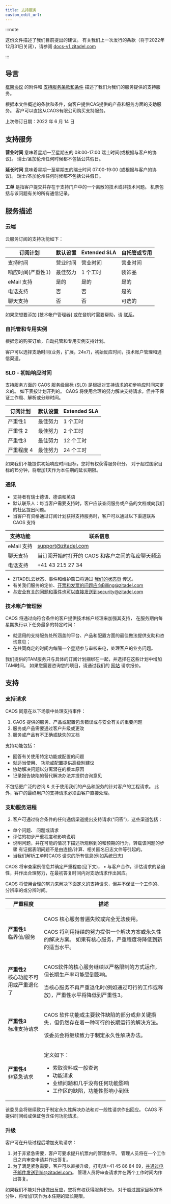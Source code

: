 ```yaml
---
title: 支持服务
custom_edit_url:
--- 
```


:::note

这份文件描述了我们目前提出的建议。 有关我们上一次发行的条款（将于2022年12月31日关闭），请参阅 [docs-v1.zitadel.com](https://docs-v1.zitadel.com/)

:::

## 导言

[框架协议](terms-of-service) 的附件和 [支持服务条款和条件](terms-support-service) 描述了我们为我们的服务提供的支持服务。

根据本文件概述的条款和条件，向客户提供CAS提供的产品和服务方面的支助服务。 客户可以直接从CAOS有限公司购买支持服务。

上次修订日期：2022 年 6 月 14 日

## 支持服务

**营业时间** 意味着星期一至星期五的 08:00-17:00 瑞士时间(或根据与客户的协议)。 瑞士/圣加伦州任何时候都不包括公共假日。

**延长时间** 意味着星期一至星期五的瑞士时间 07:00-19:00 (或根据与客户的协议)。 瑞士/圣加伦州任何时候都不包括公共假日。

**工单** 是指客户提交并存在于支持门户中的一个离散的技术或非技术问题。 机票包括与该问题有关的所有通信记录。

## 服务描述

### 云端

云服务订阅的支持功能如下：

| 订阅计划       | 默认设置 | Extended SLA | 自托管或专用 |
| ---------- | ---- | ------------ | ------ |
| 支持时间       | 营业时间 | 营业时间         | 营业时间   |
| 响应时间(严重性1) | 最佳努力 | 1 个工时        | 装饰品    |
| eMail 支持   | 是的   | 是的           | 是的     |
| 电话支持       | 否    | 否            | 是的     |
| 聊天支持       | 否    | 否            | 可选的    |

如果您想要添加 [技术帐户管理器] 或在登机时需要帮助，请 [联系](https://zitadel.com/contact)。

### 自托管和专用实例

根据您的购买订单，自动托管和专用实例支持计划。

客户可以选择支助时间(业务，扩展，24x7)，初始反应时间，技术账户管理和通信渠道。

### SLO - 初始响应时间

支持服务方面的 CAOS 服务级目标 (SLO) 是根据对支持请求的初步响应时间来定义的。 如下表按计划开列的。 CAOS 将使用合理的努力解决支持请求，但并不保证工作周、解析或分辨时间。

| 订阅计划   | 默认设置 | Extended SLA |
| ------ | ---- | ------------ |
| 严重性1   | 最佳努力 | 1 个工时        |
| 严重性 2  | 最佳努力 | 2 个工时        |
| 严重性3   | 最佳努力 | 12 个工时       |
| 严重程度 4 | 最佳努力 | 24 个工时       |

如果我们不能提供初始响应时间目标，您将有权获得服务积分。 对于超过国家目标的15分钟，将增加1天作为本任期的延长期限。

### 通讯

- 支持者有瑞士德语、德语和英语
- 默认联系人：每当客户需要支持时，客户应该查阅服务或产品的文档或向我们的社区提出问题。
- 当客户有资格通过订阅计划获得支持服务时，客户可以通过以下渠道联系 CAOS 支持

| 支持功能     | 联系信息                        |
| -------- | --------------------------- |
| eMail 支持 | support@zitadel.com         |
| 聊天支持     | 当订阅开始时打开的 CAOS 和客户之间的私密聊天频道 |
| 电话支持     | +41 43 215 27 34            |

- ZITADEL云状态、事件和维护窗口将通过 [我们的状态页](https://status.zitadel.com) 传送。
- 有关我们服务的定价、开票和发票的问题应向Billing@zitadel.com
- 与安全有关的问题和事件也可以直接发送到security@zitadel.com

### 技术帐户管理器

CAOS 将通过向符合条件的客户提供技术帐户经理来加强其支持， 在服务期内每星期执行以下任务最多的特定时间：

- 就适用的支持服务处所涵盖的平台、产品和配置方面的最佳做法提供支助和咨询意见；
- 在共同商定的时间内每隔一个星期参与审核来电，处理客户的业务问题。

我们提供的TAM服务只与具体的订阅计划捆绑在一起，并选择在这些计划中增加TAM时间。 如果您需要咨询您的项目，请通过我们的 [网站](https://zitadel.com/contact) 请求报价。

## 支持

### 支持请求

CAOS 同意在以下场景中处理支持事件：

1. CAOS 提供的服务、产品或配置包含错误或与安全有关的重要问题
2. 服务或产品需要通过客户升级或更改
3. 服务或产品有不正确或缺失的文档

支持功能包括：

- 回答有关使用特定功能或配置的问题
- 就适当使用、 功能或配置提供高级别建议
- 协助解决问题以分离潜在的根本原因
- 记录报告缺陷的替代解决办法并提供咨询意见

不包括更广泛的咨询 & 关于使用我们的产品和服务的针对客户的工程请求。 此外，客户的最终用户的支持请求必须由客户直接处理。

### 支助服务进程

2. 客户可通过符合条件的任何通信渠道提出支持请求(“问答”)，这些渠道包括：

- 单个问题、 问题或请求
- 评估的初步严重程度和影响说明
- 说明问题，并在可能的情况下描述所观察到的和预期的行为，转载该问题的步骤 有证据表明问题不是由连接/计算、相关匿名日志文件等引起的。
- 当我们解析工单时CAOS 请求的所有信息(例如系统日志)

CAOS 将审查案例信息并确定严重程度(见下文)， • 与客户合作，评估请求的紧迫性，并作出合理努力，在最初答复时间内对支助请求作出回应。

CAOS 将使用合理的努力来解决下面定义的支持请求，但并不保证一个工作的、分辨率的或分辨时间。

| 严重程度                              | 描述                                                 |
| --------------------------------- | -------------------------------------------------- |
| **严重性1**<br/> 临界值/服务        | <p>CAOS 核心服务普遍失败或完全无法使用。 </p><p> CAOS 将利用持续的努力提供一个解决方案或永久性的解决方案。 如果有核心服务，严重程度将降低到新的适当水平。</p> |
| **严重性2**<br/> 核心功能不可用或严重退化了 | <p>CAOS软件的核心服务继续以严格限制的方式运作，但长期生产率可能受到影响。</p><p> 当核心服务不再严重退化时(例如通过可行的工作或释放)，严重性水平将降低到严重性3。</p> |
| **严重性3**<br/>标准支持请求         | <p>CAOS 软件功能或主要软件缺陷的部分或非关键损失，但仍然存在着一种可行的长期运行的解决方法。</p><p>该委员会将继续致力于制定永久性解决办法。</p> |
| **严重性4**<br/>非紧急请求          | <p>定义如下： <ul><li>索取资料或一般查询</li><li>功能请求</li><li>业绩问题和几乎没有任何功能影响</li><li>工作区的缺陷，功能性影响小到低</li></ul></p>                          |
<p>该委员会将继续致力于制定永久性解决办法和对一般性请求作出回应。 CAOS 不提供时间线或保证包含任何功能请求。</p>

### 升级

客户可在升级过程后增加支助请求：

1. 对于非紧急需要，客户可要求提升机票内的管理水平。 管理人员将在一个工作日之内审查申请并作出答复。
2. 为了满足紧急需要，客户可以直接升级，打电话+41 45 86 84 69，并通过电子邮件发送到hi@zitadel.com。 管理人员将审查请求并在两个工作时间内作出答复。

如果我们不能对升级做出反应，您将有权获得服务积分。 对于超过国家目标的15分钟，将增加1天作为本任期的延长期限。
